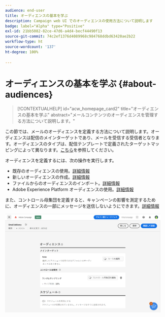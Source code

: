 ```yaml
---
audience: end-user
title: オーディエンスの基本を学ぶ
description: Campaign web UI でのオーディエンスの使用方法について説明します
badge: label="Alpha" type="Positive"
exl-id: 21bb5082-82ce-47d6-a4d4-becf44490f13
source-git-commit: 74c2ef1376d4089968c984768ddbd63420ae2b22
workflow-type: ht
source-wordcount: '137'
ht-degree: 100%

---
```



# オーディエンスの基本を学ぶ {#about-audiences}

>[!CONTEXTUALHELP]
>id="acw_homepage_card2"
>title="オーディエンスの基本を学ぶ"
>abstract="メールコンテンツのオーディエンスを管理する方法について説明します。"

<!--
Audience only created for the delivery, not available later-->


<!--
Three ways:
* existing audience

Campaign or AEP Audiences

* create new on the fly

query like AEP segment builder (same component with campaign data)

* import from file

show use case with a new audience creation (or import from file?)

control groups like acc: exract, random, based on attribute
-->

この節では、メールのオーディエンスを定義する方法について説明します。オーディエンスは配信のメインターゲットであり、メールを受信する受信者となります。オーディエンスのタイプは、配信テンプレートで定義されたターゲットマッピングによって異なります。[こちら](../email/create-email.md)を参照してください。

オーディエンスを定義するには、次の操作を実行します。

* 既存のオーディエンスの使用。[詳細情報](add-audience.md)
* 新しいオーディエンスの作成。[詳細情報](segment-builder.md)
* ファイルからのオーディエンスのインポート。[詳細情報](import-audience.md)
* Adobe Experience Platform オーディエンスの使用。[詳細情報](aep-audience.md)

また、コントロール母集団を定義すると、キャンペーンの影響を測定するために、オーディエンスの一部にメッセージを送信しないようにできます。[詳細情報](control-group.md)

![](assets/about-audience.png)

